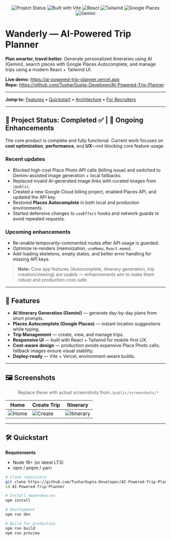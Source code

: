 <p align="center">
  <img alt="Project Status" src="https://img.shields.io/badge/Status-Completed%20%E2%9C%85%20%7C%20Enhancements%20Ongoing-2ea44f?style=for-the-badge">
  <img alt="Built with Vite" src="https://img.shields.io/badge/Built%20with-Vite-646CFF?style=for-the-badge&logo=vite&logoColor=white">
  <img alt="React" src="https://img.shields.io/badge/React-18+-61DAFB?style=for-the-badge&logo=react&logoColor=222">
  <img alt="Tailwind" src="https://img.shields.io/badge/Tailwind%20CSS-%5E3-06B6D4?style=for-the-badge&logo=tailwindcss&logoColor=white">
  <img alt="Google Places" src="https://img.shields.io/badge/Google%20Places-Autocomplete-4285F4?style=for-the-badge&logo=googlemaps&logoColor=white">
  <img alt="Gemini" src="https://img.shields.io/badge/Gemini-AI%20Itinerary-7E57C2?style=for-the-badge">
</p>

# Wanderly — AI-Powered Trip Planner

**Plan smarter, travel better.** Generate personalized itineraries using AI (Gemini), search places with Google Places Autocomplete, and manage trips using a modern React + Tailwind UI.

**Live demo:** https://ai-powered-trip-planner.vercel.app  
**Repo:** https://github.com/TusharGupta-Developer/AI-Powered-Trip-Planner

---

**Jump to:** [Features](##features) • [Quickstart](#quickstart) • [Architecture](#architecture) • [For Recruiters](#for-recruiters)

---

## 🚀 Project Status: Completed ✅ | 🚧 Ongoing Enhancements

The core product is complete and fully functional. Current work focuses on **cost optimization**, **performance**, and **UX**—not blocking core feature usage.

### Recent updates
- Blocked high-cost Place Photo API calls (billing issue) and switched to Gemini-assisted image generation + local fallbacks.
- Replaced invalid AI-generated image links with curated images from `/public`.
- Created a new Google Cloud billing project, enabled Places API, and updated the API key.
- Restored **Places Autocomplete** in both local and production environments.
- Started defensive changes to `useEffect` hooks and network guards to avoid repeated requests.

### Upcoming enhancements
- Re-enable temporarily-commented routes after API usage is guarded.
- Optimize re-renders (memoization, `useMemo`, `React.memo`).
- Add loading skeletons, empty states, and better error handling for missing API keys.

> **Note:** Core app features (Autocomplete, itinerary generation, trip creation/viewing) are usable — enhancements aim to make them robust and production-cost-safe.

---

## 🔧 Features

- **AI Itinerary Generation (Gemini)** — generate day-by-day plans from short prompts.
- **Places Autocomplete (Google Places)** — instant location suggestions while typing.
- **Trip Management** — create, view, and manage trips.
- **Responsive UI** — built with React + Tailwind for mobile-first UX.
- **Cost-aware design** — production avoids expensive Place Photo calls; fallback images ensure visual stability.
- **Deploy-ready** — Vite + Vercel, environment-aware builds.

---

## 🖼️ Screenshots

> Replace these with actual screenshots from `/public/screenshots/*`

| Home | Create Trip | Itinerary |
| --- | --- | --- |
| ![Home](public/screenshots/home.png) | ![Create](public/screenshots/create.png) | ![Itinerary](public/screenshots/itinerary.png) |

---

## 🛠️ Quickstart

**Requirements**
- Node 18+ (or latest LTS)
- npm / pnpm / yarn

```bash
# Clone repository
git clone https://github.com/TusharGupta-Developer/AI-Powered-Trip-Planner.git
cd AI-Powered-Trip-Planner

# Install dependencies
npm install

# Development
npm run dev

# Build for production
npm run build
npm run preview
